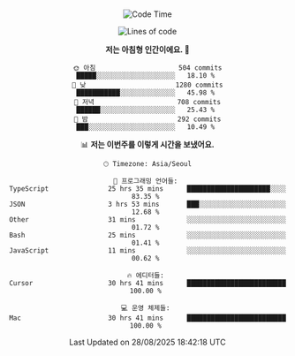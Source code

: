 <div align="center">

<br />

 <!--START_SECTION:waka-->
![Code Time](http://img.shields.io/badge/Code%20Time-5%2C063%20hrs%2040%20mins-blue)

![Lines of code](https://img.shields.io/badge/%EC%A0%80%EB%8A%94%20%EC%97%AC%ED%83%9C%EA%B9%8C%EC%A7%80%20-2.1%20million%20%EC%A4%84%EC%9D%98%20%EC%BD%94%EB%93%9C%EB%A5%BC%20%EC%9E%91%EC%84%B1%ED%96%88%EC%96%B4%EC%9A%94.-blue)

**저는 아침형 인간이에요. 🐤** 

```text
🌞 아침                     504 commits         █████░░░░░░░░░░░░░░░░░░░░   18.10 % 
🌆 낮　                     1280 commits        ███████████░░░░░░░░░░░░░░   45.98 % 
🌃 저녁                     708 commits         ██████░░░░░░░░░░░░░░░░░░░   25.43 % 
🌙 밤　                     292 commits         ███░░░░░░░░░░░░░░░░░░░░░░   10.49 % 
```


📊 **저는 이번주를 이렇게 시간을 보냈어요.** 

```text
🕑︎ Timezone: Asia/Seoul

💬 프로그래밍 언어들: 
TypeScript               25 hrs 35 mins      █████████████████████░░░░   83.35 % 
JSON                     3 hrs 53 mins       ███░░░░░░░░░░░░░░░░░░░░░░   12.68 % 
Other                    31 mins             ░░░░░░░░░░░░░░░░░░░░░░░░░   01.72 % 
Bash                     25 mins             ░░░░░░░░░░░░░░░░░░░░░░░░░   01.41 % 
JavaScript               11 mins             ░░░░░░░░░░░░░░░░░░░░░░░░░   00.62 % 

🔥 에디터들: 
Cursor                   30 hrs 41 mins      █████████████████████████   100.00 % 

💻 운영 체제들: 
Mac                      30 hrs 41 mins      █████████████████████████   100.00 % 
```


 Last Updated on 28/08/2025 18:42:18 UTC
<!--END_SECTION:waka-->

</div>
